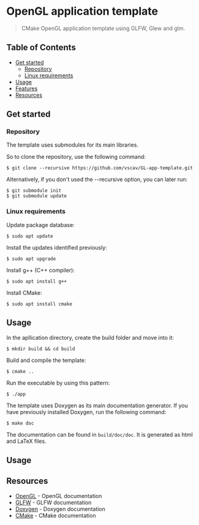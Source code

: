 # OpenGL application template

> CMake OpenGL application template using GLFW, Glew and glm.

## Table of Contents

* [Get started](#get-started)
  * [Repository](#repository)
  * [Linux requirements](#linux-requirements)
* [Usage](#usage)
* [Features](#features)
* [Resources](#resources)

## Get started

### Repository

The template uses submodules for its main libraries.

So to clone the repository, use the following command:

```
$ git clone --recursive https://github.com/vscav/GL-app-template.git
```

Alternatively, if you don't used the --recursive option, you can later run:

```
$ git submodule init
$ git submodule update
```

### Linux requirements

Update package database:

```
$ sudo apt update
```

Install the updates identified previously:

```
$ sudo apt upgrade
```

Install g++ (C++ compiler):

```
$ sudo apt install g++
```

Install CMake:

```
$ sudo apt install cmake
```

## Usage

In the apllication directory, create the build folder and move into it:

```
$ mkdir build && cd build
```

Build and compile the template:

```
$ cmake ..
```

Run the executable by using this pattern:

```
$ ./app
```

The template uses Doxygen as its main documentation generator. If you have previously installed Doxygen, run the following command:

```
$ make doc
```

The documentation can be found in `build/doc/doc`. It is generated as html and LaTeX files.

## Usage

## Resources

- [OpenGL](https://www.khronos.org/registry/OpenGL-Refpages/gl4/) - OpenGL documentation
- [GLFW](https://www.glfw.org/documentation.html) - GLFW documentation
- [Doxygen](https://www.doxygen.nl/manual/index.html) - Doxygen documentation
- [CMake](https://cmake.org/cmake/help/v3.19/) - CMake documentation

